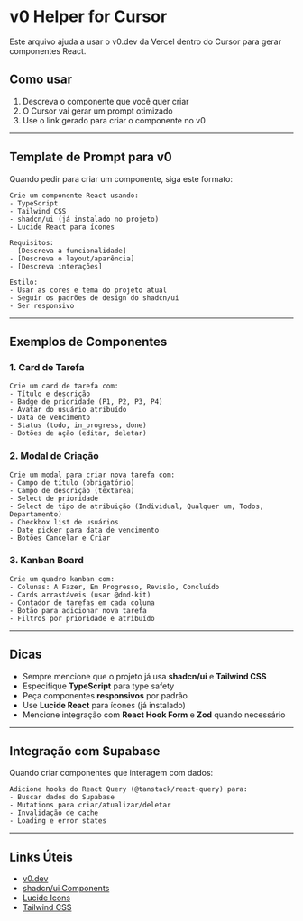 # v0 Helper for Cursor

Este arquivo ajuda a usar o v0.dev da Vercel dentro do Cursor para gerar componentes React.

## Como usar

1. Descreva o componente que você quer criar
2. O Cursor vai gerar um prompt otimizado
3. Use o link gerado para criar o componente no v0

---

## Template de Prompt para v0

Quando pedir para criar um componente, siga este formato:

```
Crie um componente React usando:
- TypeScript
- Tailwind CSS
- shadcn/ui (já instalado no projeto)
- Lucide React para ícones

Requisitos:
- [Descreva a funcionalidade]
- [Descreva o layout/aparência]
- [Descreva interações]

Estilo:
- Usar as cores e tema do projeto atual
- Seguir os padrões de design do shadcn/ui
- Ser responsivo
```

---

## Exemplos de Componentes

### 1. Card de Tarefa
```
Crie um card de tarefa com:
- Título e descrição
- Badge de prioridade (P1, P2, P3, P4)
- Avatar do usuário atribuído
- Data de vencimento
- Status (todo, in_progress, done)
- Botões de ação (editar, deletar)
```

### 2. Modal de Criação
```
Crie um modal para criar nova tarefa com:
- Campo de título (obrigatório)
- Campo de descrição (textarea)
- Select de prioridade
- Select de tipo de atribuição (Individual, Qualquer um, Todos, Departamento)
- Checkbox list de usuários
- Date picker para data de vencimento
- Botões Cancelar e Criar
```

### 3. Kanban Board
```
Crie um quadro kanban com:
- Colunas: A Fazer, Em Progresso, Revisão, Concluído
- Cards arrastáveis (usar @dnd-kit)
- Contador de tarefas em cada coluna
- Botão para adicionar nova tarefa
- Filtros por prioridade e atribuído
```

---

## Dicas

- Sempre mencione que o projeto já usa **shadcn/ui** e **Tailwind CSS**
- Especifique **TypeScript** para type safety
- Peça componentes **responsivos** por padrão
- Use **Lucide React** para ícones (já instalado)
- Mencione integração com **React Hook Form** e **Zod** quando necessário

---

## Integração com Supabase

Quando criar componentes que interagem com dados:

```
Adicione hooks do React Query (@tanstack/react-query) para:
- Buscar dados do Supabase
- Mutations para criar/atualizar/deletar
- Invalidação de cache
- Loading e error states
```

---

## Links Úteis

- [v0.dev](https://v0.dev)
- [shadcn/ui Components](https://ui.shadcn.com)
- [Lucide Icons](https://lucide.dev)
- [Tailwind CSS](https://tailwindcss.com)
